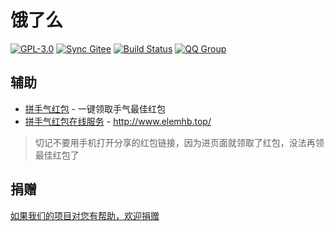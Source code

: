 # 饿了么

[![GPL-3.0](https://img.shields.io/badge/license-GPL--3.0-blue.svg)](LICENSE)
[![Sync Gitee](https://img.shields.io/badge/sync-gitee-green.svg)](https://gitee.com/game-helper/eleme)
[![Build Status](https://travis-ci.org/game-helper/eleme.svg?branch=master)](https://travis-ci.org/game-helper/eleme)
[![QQ Group](https://img.shields.io/badge/qq%20group-246080018-orange.svg)](246080018)

## 辅助

- [拼手气红包](拼手气红包) - 一键领取手气最佳红包
- [拼手气红包在线服务](拼手气红包在线服务) - http://www.elemhb.top/

> 切记不要用手机打开分享的红包链接，因为进页面就领取了红包，没法再领最佳红包了

## 捐赠

[如果我们的项目对您有帮助，欢迎捐赠](https://github.com/game-helper/donate)
